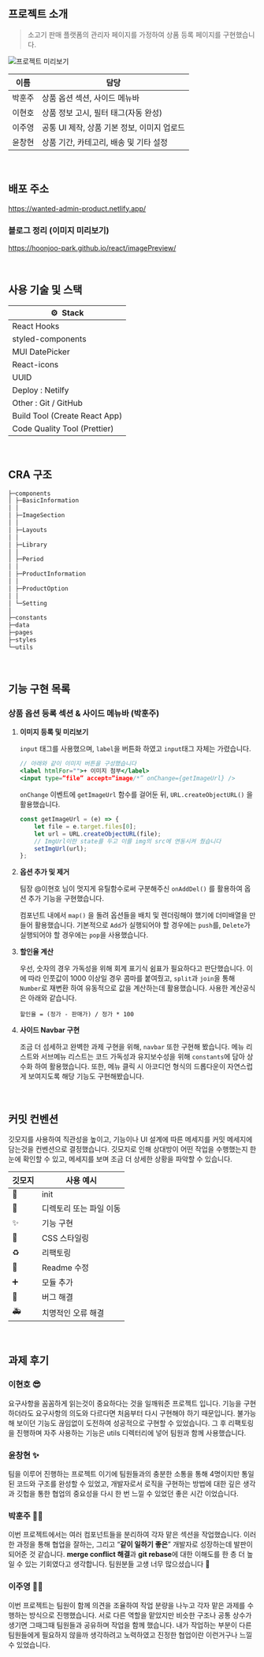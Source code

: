 ## 프로젝트 소개

> 소고기 판매 플랫폼의 관리자 페이지를 가정하여 상품 등록 페이지를 구현했습니다.

![프로젝트 미리보기](https://user-images.githubusercontent.com/67448481/151669344-cfa9df9b-465b-4635-8782-0edc7a896f98.png)

| 이름   | 담당                                        |
| ------ | ------------------------------------------- |
| 박훈주 | 상품 옵션 섹션, 사이드 메뉴바               |
| 이현호 | 상품 정보 고시, 필터 태그(자동 완성)        |
| 이주영 | 공통 UI 제작, 상품 기본 정보, 이미지 업로드 |
| 윤창현 | 상품 기간, 카테고리, 배송 및 기타 설정      |

<br/>

## 배포 주소

https://wanted-admin-product.netlify.app/

### 블로그 정리 (이미지 미리보기)
https://hoonjoo-park.github.io/react/imagePreview/

<br/>

## 사용 기술 및 스택

| ⚙️  Stack                     |
| ----------------------------- |
| React Hooks                   |
| styled-components             |
| MUI DatePicker                |
| React-icons                   |
| UUID                          |
| Deploy : Netilfy              |
| Other : Git / GitHub          |
| Build Tool (Create React App) |
| Code Quality Tool (Prettier)  |

<br/>

## CRA 구조

```markdown
├─components
│ ├─BasicInformation
│ │  
│ ├─ImageSection
│ │  
│ ├─Layouts
│ │  
│ ├─Library
│ │  
│ ├─Period
│ │  
│ ├─ProductInformation
│ │  
│ ├─ProductOption
│ │  
│ └─Setting
│  
├─constants
├─data
├─pages
├─styles
└─utils
```

<br/>

## 기능 구현 목록
### 상품 옵션 등록 섹션 & 사이드 메뉴바 (박훈주)

1. **이미지 등록 및 미리보기**
    
    `input` 태그를 사용했으며, `label`을 버튼화 하였고 `input`태그 자체는 가렸습니다.
    
    ```jsx
    // 아래와 같이 이미지 버튼을 구성했습니다
    <label htmlFor="">+ 이미지 첨부</label>
    <input type=”file” accept=”image/*” onChange={getImageUrl} />
    ```
    
    `onChange` 이벤트에 `getImageUrl` 함수를 걸어둔 뒤, `URL.createObjectURL()` 을 활용했습니다.
    
    ```jsx
    const getImageUrl = (e) => {
    	let file = e.target.files[0];
    	let url = URL.createObjectURL(file);
    	// ImgUrl이란 state를 두고 이를 img의 src에 연동시켜 줬습니다
    	setImgUrl(url);
    };
    ```
    
2. **옵션 추가 및 제거**
    
    팀장 @이현호 님이 멋지게 유틸함수로써 구분해주신 `onAddDel()` 를 활용하여 옵션 추가 기능을 구현했습니다.
    
    컴포넌트 내에서 `map()` 을 돌려 옵션들을 배치 및 렌더링해야 했기에 더미배열을 만들어 활용했습니다. 기본적으로 `Add`가 실행되어야 할 경우에는 `push`를, `Delete`가 실행되어야 할 경우에는 `pop`을 사용했습니다.
    
3. **할인율 계산**
    
    우선, 숫자의 경우 가독성을 위해 회계 표기식 쉼표가 필요하다고 판단했습니다. 이에 따라 인풋값이 1000 이상일 경우 콤마를 붙여줬고, `split`과 `join`을 통해 `Number`로 재변환 하여 유동적으로 값을 계산하는데 활용했습니다. 사용한 계산공식은 아래와 같습니다.
    
    `할인율 = (정가 - 판매가) / 정가 * 100`
    
4. **사이드 Navbar 구현**
    
    조금 더 섬세하고 완벽한 과제 구현을 위해, `navbar` 또한 구현해 봤습니다. 메뉴 리스트와 서브메뉴 리스트는 코드 가독성과 유지보수성을 위해 `constants`에 담아 상수화 하여 활용했습니다. 또한, 메뉴 클릭 시 아코디언 형식의 드롭다운이 자연스럽게 보여지도록 해당 기능도 구현해봤습니다.

<br/>

## 커밋 컨벤션

깃모지를 사용하여 직관성을 높이고, 기능이나 UI 설계에 따른 메세지를 커밋 메세지에 담는것을 컨벤션으로 결정했습니다. 깃모지로 인해 상대방이 어떤 작업을 수행했는지 한 눈에 확인할 수 있고, 메세지를 보며 조금 더 상세한 상황을 파악할 수 있습니다.

| 깃모지 | 사용 예시               |
| ------ | ----------------------- |
| 🎉     | init                    |
| 🚚     | 디렉토리 또는 파일 이동 |
| ✨     | 기능 구현               |
| 💄     | CSS 스타일링            |
| ♻️     | 리팩토링                |
| 📝     | Readme 수정             |
| ➕     | 모듈 추가               |
| 🐛     | 버그 해결               |
| 🚑️    | 치명적인 오류 해결      |

<br/>

## 과제 후기

### **이현호** 😎

요구사항을 꼼꼼하게 읽는것이 중요하다는 것을 일깨워준 프로젝트 입니다. 기능을 구현하더라도 요구사항의 의도와 다르다면 처음부터 다시 구현해야 하기 때문입니다. 불가능해 보이던 기능도 끊임없이 도전하여 성공적으로 구현할 수 있었습니다. 그 후 리팩토링을 진행하며 자주 사용하는 기능은 utils 디렉터리에 넣어 팀원과 함께 사용했습니다.

### 윤창현 ✨

팀을 이루어 진행하는 프로젝트 이기에 팀원들과의 충분한 소통을 통해 4명이지만 통일된 코드와 구조를 완성할 수 있었고, 개발자로서 로직을 구현하는 방법에 대한 깊은 생각과 깃헙을 통한 협업의 중요성을 다시 한 번 느낄 수 있었던 좋은 시간 이었습니다.

### **박훈주** 🧛‍♂️

이번 프로젝트에서는 여러 컴포넌트들을 분리하여 각자 맡은 섹션을 작업했습니다. 이러한 과정을 통해 협업을 잘하는, 그리고 “**같이 일하기 좋은**” 개발자로 성장하는데 발판이 되어준 것 같습니다. **merge conflict 해결**과 **git rebase**에 대한 이해도를 한 층 더 높일 수 있는 기회였다고 생각합니다. 팀원분들 고생 너무 많으셨습니다 🙂

### **이주영 👧🏻**

이번 프로젝트는 팀원이 함께 의견을 조율하여 작업 분량을 나누고 각자 맡은 과제를 수행하는 방식으로 진행했습니다. 서로 다른 역할을 맡았지만 비슷한 구조나 공통 상수가 생기면 그때그때 팀원들과 공유하며 작업을 함께 했습니다. 내가 작업하는 부분이 다른 팀원들에게 필요하지 않을까 생각하려고 노력하였고 진정한 협업이란 이런거구나 느낄 수 있었습니다.

